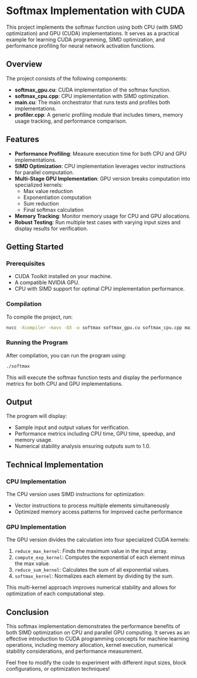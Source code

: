 # Softmax Implementation with CUDA

This project implements the softmax function using both CPU (with SIMD optimization) and GPU (CUDA) implementations. It serves as a practical example for learning CUDA programming, SIMD optimization, and performance profiling for neural network activation functions.

## Overview

The project consists of the following components:
- **softmax_gpu.cu**: CUDA implementation of the softmax function.
- **softmax_cpu.cpp**: CPU implementation with SIMD optimization.
- **main.cu**: The main orchestrator that runs tests and profiles both implementations.
- **profiler.cpp**: A generic profiling module that includes timers, memory usage tracking, and performance comparison.

## Features

- **Performance Profiling**: Measure execution time for both CPU and GPU implementations.
- **SIMD Optimization**: CPU implementation leverages vector instructions for parallel computation.
- **Multi-Stage GPU Implementation**: GPU version breaks computation into specialized kernels:
  - Max value reduction
  - Exponentiation computation
  - Sum reduction
  - Final softmax calculation
- **Memory Tracking**: Monitor memory usage for CPU and GPU allocations.
- **Robust Testing**: Run multiple test cases with varying input sizes and display results for verification.

## Getting Started

### Prerequisites

- CUDA Toolkit installed on your machine.
- A compatible NVIDIA GPU.
- CPU with SIMD support for optimal CPU implementation performance.

### Compilation

To compile the project, run:

```bash
nvcc -Xcompiler -mavx -O3 -o softmax softmax_gpu.cu softmax_cpu.cpp main.cu ../common/profiler.cpp
```

### Running the Program

After compilation, you can run the program using:

```bash
./softmax
```

This will execute the softmax function tests and display the performance metrics for both CPU and GPU implementations.

## Output

The program will display:
- Sample input and output values for verification.
- Performance metrics including CPU time, GPU time, speedup, and memory usage.
- Numerical stability analysis ensuring outputs sum to 1.0.

## Technical Implementation

### CPU Implementation

The CPU version uses SIMD instructions for optimization:
- Vector instructions to process multiple elements simultaneously
- Optimized memory access patterns for improved cache performance

### GPU Implementation

The GPU version divides the calculation into four specialized CUDA kernels:
1. `reduce_max_kernel`: Finds the maximum value in the input array.
2. `compute_exp_kernel`: Computes the exponential of each element minus the max value.
3. `reduce_sum_kernel`: Calculates the sum of all exponential values.
4. `softmax_kernel`: Normalizes each element by dividing by the sum.

This multi-kernel approach improves numerical stability and allows for optimization of each computational step.

## Conclusion

This softmax implementation demonstrates the performance benefits of both SIMD optimization on CPU and parallel GPU computing. It serves as an effective introduction to CUDA programming concepts for machine learning operations, including memory allocation, kernel execution, numerical stability considerations, and performance measurement.

Feel free to modify the code to experiment with different input sizes, block configurations, or optimization techniques!


